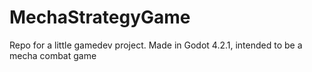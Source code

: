 # MechaStrategyGame
Repo for a little gamedev project.
Made in Godot 4.2.1, intended to be a mecha combat game
